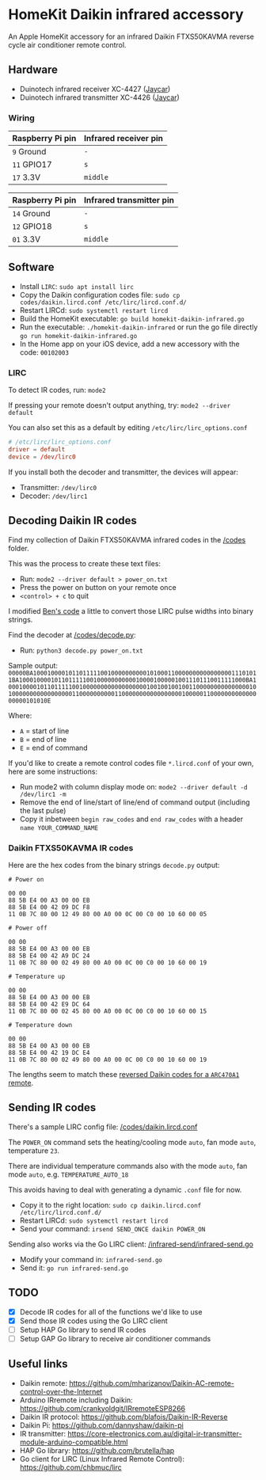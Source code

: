 # HomeKit Daikin infrared accessory

An Apple HomeKit accessory for an infrared Daikin FTXS50KAVMA reverse cycle air conditioner remote control.

## Hardware

* Duinotech infrared receiver XC-4427 ([Jaycar](https://www.jaycar.com.au/arduino-compatible-infrared-receiver-module/p/XC4427))
* Duinotech infrared transmitter XC-4426 ([Jaycar](https://www.jaycar.com.au/arduino-compatible-infrared-transmitter-module/p/XC4426))

### Wiring

| Raspberry Pi pin | Infrared receiver pin |
| - | - |
| `9` Ground | `-` |
| `11` GPIO17 | `s` |
| `17` 3.3V | `middle` |

| Raspberry Pi pin | Infrared transmitter pin |
| - | - |
| `14` Ground | `-` |
| `12` GPIO18 | `s` |
| `01` 3.3V | `middle` |

## Software

* Install `LIRC`: `sudo apt install lirc`
* Copy the Daikin configuration codes file: `sudo cp codes/daikin.lircd.conf /etc/lirc/lircd.conf.d/`
* Restart LIRCd: `sudo systemctl restart lircd`
* Build the HomeKit executable: `go build homekit-daikin-infrared.go`
* Run the executable: `./homekit-daikin-infrared` or run the go file directly `go run homekit-daikin-infrared.go`
* In the Home app on your iOS device, add a new accessory with the code: `00102003`

### LIRC

To detect IR codes, run: `mode2`

If pressing your remote doesn't output anything, try: `mode2 --driver default`

You can also set this as a default by editing `/etc/lirc/lirc_options.conf`

```conf
# /etc/lirc/lirc_options.conf
driver = default
device = /dev/lirc0
```

If you install both the decoder and transmitter, the devices will appear:

* Transmitter: `/dev/lirc0`
* Decoder: `/dev/lirc1`

## Decoding Daikin IR codes

Find my collection of Daikin FTXS50KAVMA infrared codes in the [/codes](/codes) folder.

This was the process to create these text files:

* Run: `mode2 --driver default > power_on.txt`
* Press the power on button on your remote once
* `<control> + c` to quit

I modified [Ben's code](https://www.time0ut.org/blog/posts/aircooling_automation/) a little to convert those LIRC pulse widths into binary strings.

Find the decoder at [/codes/decode.py](/codes/decode.py):

* Run: `python3 decode.py power_on.txt`

Sample output: `00000BA1000100001011011111001000000000010100011000000000000000011101011BA1000100001011011111001000000000001000010000010011101110011111000BA10001000010110111110010000000000000000001001001001001100000000000000010100000000000000000110000000000110000000000000000010000011000000000000000000101010E`

Where:

* `A` = start of line
* `B` = end of line
* `E` = end of command

If you'd like to create a remote control codes file `*.lircd.conf` of your own, here are some instructions:

* Run mode2 with column display mode on: `mode2 --driver default -d /dev/lirc1 -m`
* Remove the end of line/start of line/end of command output (including the last pulse)
* Copy it inbetween `begin raw_codes` and `end raw_codes` with a header `name YOUR_COMMAND_NAME`

### Daikin FTXS50KAVMA IR codes

Here are the hex codes from the binary strings `decode.py` output:

```hex
# Power on

00 00
88 5B E4 00 A3 00 00 EB
88 5B E4 00 42 09 DC F8
11 0B 7C 80 00 12 49 80 00 A0 00 0C 00 C0 00 10 60 00 05
```

```hex
# Power off

00 00
88 5B E4 00 A3 00 00 EB
88 5B E4 00 42 A9 DC 24
11 0B 7C 80 00 02 49 80 00 A0 00 0C 00 C0 00 10 60 00 19
```

```hex
# Temperature up

00 00
88 5B E4 00 A3 00 00 EB
88 5B E4 00 42 E9 DC 64
11 0B 7C 80 00 02 45 80 00 A0 00 0C 00 C0 00 10 60 00 15
```

```hex
# Temperature down

00 00
88 5B E4 00 A3 00 00 EB
88 5B E4 00 42 19 DC E4
11 0B 7C 80 00 02 49 80 00 A0 00 0C 00 C0 00 10 60 00 19
```

The lengths seem to match these [reversed Daikin codes for a `ARC470A1` remote](https://github.com/blafois/Daikin-IR-Reverse#protocol-documentation).

## Sending IR codes

There's a sample LIRC config file: [/codes/daikin.lircd.conf](/codes/daikin.lircd.conf)

The `POWER_ON` command sets the heating/cooling mode `auto`, fan mode `auto`, temperature `23`.

There are individual temperature commands also with the mode `auto`, fan mode `auto`, e.g. `TEMPERATURE_AUTO_18`

This avoids having to deal with generating a dynamic `.conf` file for now.

* Copy it to the right location: `sudo cp daikin.lircd.conf /etc/lirc/lircd.conf.d/`
* Restart LIRCd: `sudo systemctl restart lircd`
* Send your command: `irsend SEND_ONCE daikin POWER_ON`

Sending also works via the Go LIRC client: [/infrared-send/infrared-send.go](/infrared-send/infrared-send.go)

* Modify your command in: `infrared-send.go`
* Send it: `go run infrared-send.go`

## TODO

- [x] Decode IR codes for all of the functions we'd like to use
- [x] Send those IR codes using the Go LIRC client
- [ ] Setup HAP Go library to send IR codes
- [ ] Setup GAP Go library to receive air conditioner commands

## Useful links

* Daikin remote: https://github.com/mharizanov/Daikin-AC-remote-control-over-the-Internet
* Arduino IRremote including Daikin: https://github.com/crankyoldgit/IRremoteESP8266
* Daikin IR protocol: https://github.com/blafois/Daikin-IR-Reverse
* Daikin Pi: https://github.com/dannyshaw/daikin-pi
* IR transmitter: https://core-electronics.com.au/digital-ir-transmitter-module-arduino-compatible.html
* HAP Go library: https://github.com/brutella/hap
* Go client for LIRC (Linux Infrared Remote Control): https://github.com/chbmuc/lirc
